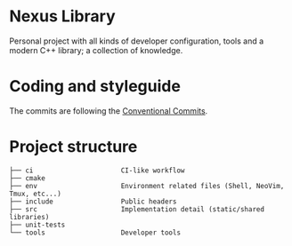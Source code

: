# Nexus Library

Personal project with all kinds of developer configuration, tools and a modern
C++ library; a collection of knowledge.

# Coding and styleguide

The commits are following the [Conventional Commits](https://www.conventionalcommits.org/en/v1.0.0/).

# Project structure

```
├── ci                      CI-like workflow
├── cmake
├── env                     Environment related files (Shell, NeoVim, Tmux, etc...)
├── include                 Public headers
├── src                     Implementation detail (static/shared libraries)
├── unit-tests
└── tools                   Developer tools
```

